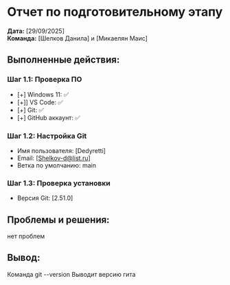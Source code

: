 # Отчет по подготовительному этапу

**Дата:** [29/09/2025]  
**Команда:** [Шелков Данила] и [Микаелян Маис]

## Выполненные действия:

### Шаг 1.1: Проверка ПО
- [+] Windows 11: ✅
- [+]] VS Code: ✅ 
- [+] Git: ✅
- [+] GitHub аккаунт: ✅

### Шаг 1.2: Настройка Git
- Имя пользователя: [Dedyretti]
- Email: [Shelkov-d@list.ru]
- Ветка по умолчанию: main

### Шаг 1.3: Проверка установки
- Версия Git: [2.51.0]

## Проблемы и решения:
нет проблем

## Вывод:
Команда git --version Выводит версию гита